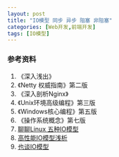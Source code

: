 ```yaml
---
layout: post
title: "IO模型 同步 异步 阻塞 非阻塞"
categories: [Web开发,前端开发]
tags: [IO模型]
---
```






### 参考资料

1. 《深入浅出》
2. 《Netty 权威指南》第二版
3. 《深入剖析Nginx》
4. 《Unix环境高级编程》第三版
5. 《Windows核心编程》第五版
6. 《操作系统概念》第七版
7. [聊聊Linux 五种IO模型](http://www.jianshu.com/p/486b0965c296)
8. [高性能IO模型浅析](http://www.cnblogs.com/fanzhidongyzby/p/4098546.html)
9. [也谈IO模型](http://www.importnew.com/22019.html)